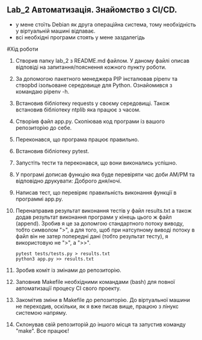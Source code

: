 ## Lab_2 Автоматизація. Знайомство з CI/CD.

- у мене стоїть Debian як друга операційна система, тому необхідність у віртуальній машині відпаває.
- всі необхідні програми стоять у мене заздалегідь

#Хід роботи

 1. Створив папку lab_2 з README.md файлом. У даному файлі описав відповіді на запитання/пояснення кожного пункту роботи.
 2. За допомогою пакетного менеджера PIP інсталював pipenv та створbd ізольоване середовище для Python. Ознайомився з командаю pipenv -h.
 3. Встановив бібліотеку requests у своєму середовищі. Також встановив бібліотеку ntplib яка працює з часом.
 4. Створіив файл app.py. Скопіював код програми із вашого репозиторію до себе.
 5. Переконався, що програма працює правильно.
 6. Встановив бібліотеку pytest.
 7. Запустіть тести та переконався, що вони виконались успішно.
 8. У програмі дописав функцію яка буде перевіряти час доби AM/PM та відповідно друкувати: Доброго дня/ночі.
 9. Написав тест, що перевіряє правильність виконання функції в программі app.py.
 10. Перенаправив результат виконання тестів у файл results.txt а також додав результат виконання програми у кінець цього ж файл (append). 
 Зробив я це за допомгою стандартного потоку виводу, тобто символом ">", а для того, щоб при натсупному виводі потоку в файл він не затер попередні дані (тобто результат тесту), я використовую не ">", а ">>".

       ``` 
      pytest tests/tests.py > results.txt
      python3 app.py >> results.txt
      ```
11. Зробив коміт із змінами до репозиторію.
12. Заповнив Makefile необхідними командами (bash) для повної автоматизації процесу СІ свого проекту.
13. Закомітив зміни в Makefile до репозиторію. До віртуальної машини не переходив, оскільки, як я вже писав вище, працюю з лінукс системою напряму.
14. Склонував свій репозиторій до іншого місця та запустив команду "make". Все працює!